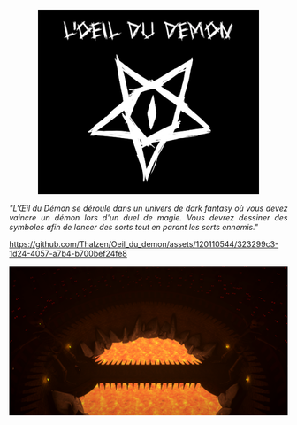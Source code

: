 <p align="center">

<img  width="400" src="src/title.png">

</p>

<p align="justify">
<i>
"L'Œil du Démon se déroule dans un univers de dark fantasy où vous devez vaincre un démon lors d'un duel de magie.
Vous devrez dessiner des symboles afin de lancer des sorts tout en parant les sorts ennemis." 
</i>
</p>

<p align="center">

https://github.com/Thalzen/Oeil_du_demon/assets/120110544/323299c3-1d24-4057-a7b4-b700bef24fe8

</p>

<p align="center">

<img  width="800" src="src/arena.png">






